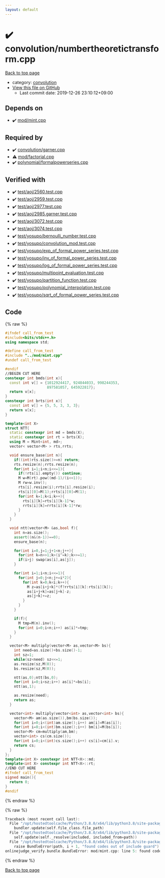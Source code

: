 ```yaml
---
layout: default
---
```


<!-- mathjax config similar to math.stackexchange -->
<script type="text/javascript" async
  src="https://cdnjs.cloudflare.com/ajax/libs/mathjax/2.7.5/MathJax.js?config=TeX-MML-AM_CHTML">
</script>
<script type="text/x-mathjax-config">
  MathJax.Hub.Config({
    TeX: { equationNumbers: { autoNumber: "AMS" }},
    tex2jax: {
      inlineMath: [ ['$','$'] ],
      processEscapes: true
    },
    "HTML-CSS": { matchFontHeight: false },
    displayAlign: "left",
    displayIndent: "2em"
  });
</script>

<script type="text/javascript" src="https://cdnjs.cloudflare.com/ajax/libs/jquery/3.4.1/jquery.min.js"></script>
<script src="https://cdn.jsdelivr.net/npm/jquery-balloon-js@1.1.2/jquery.balloon.min.js" integrity="sha256-ZEYs9VrgAeNuPvs15E39OsyOJaIkXEEt10fzxJ20+2I=" crossorigin="anonymous"></script>
<script type="text/javascript" src="../../assets/js/copy-button.js"></script>
<link rel="stylesheet" href="../../assets/css/copy-button.css" />


# :heavy_check_mark: convolution/numbertheoretictransform.cpp

<a href="../../index.html">Back to top page</a>

* category: <a href="../../index.html#a9595c1c24c33b16056d2ad07e71682d">convolution</a>
* <a href="{{ site.github.repository_url }}/blob/master/convolution/numbertheoretictransform.cpp">View this file on GitHub</a>
    - Last commit date: 2019-12-26 23:10:12+09:00




## Depends on

* :heavy_check_mark: <a href="../mod/mint.cpp.html">mod/mint.cpp</a>


## Required by

* :heavy_check_mark: <a href="garner.cpp.html">convolution/garner.cpp</a>
* :warning: <a href="../mod/factorial.cpp.html">mod/factorial.cpp</a>
* :heavy_check_mark: <a href="../polynomial/formalpowerseries.cpp.html">polynomial/formalpowerseries.cpp</a>


## Verified with

* :heavy_check_mark: <a href="../../verify/test/aoj/2560.test.cpp.html">test/aoj/2560.test.cpp</a>
* :heavy_check_mark: <a href="../../verify/test/aoj/2959.test.cpp.html">test/aoj/2959.test.cpp</a>
* :heavy_check_mark: <a href="../../verify/test/aoj/2977.test.cpp.html">test/aoj/2977.test.cpp</a>
* :heavy_check_mark: <a href="../../verify/test/aoj/2985.garner.test.cpp.html">test/aoj/2985.garner.test.cpp</a>
* :heavy_check_mark: <a href="../../verify/test/aoj/3072.test.cpp.html">test/aoj/3072.test.cpp</a>
* :heavy_check_mark: <a href="../../verify/test/aoj/3074.test.cpp.html">test/aoj/3074.test.cpp</a>
* :heavy_check_mark: <a href="../../verify/test/yosupo/bernoulli_number.test.cpp.html">test/yosupo/bernoulli_number.test.cpp</a>
* :heavy_check_mark: <a href="../../verify/test/yosupo/convolution_mod.test.cpp.html">test/yosupo/convolution_mod.test.cpp</a>
* :heavy_check_mark: <a href="../../verify/test/yosupo/exp_of_formal_power_series.test.cpp.html">test/yosupo/exp_of_formal_power_series.test.cpp</a>
* :heavy_check_mark: <a href="../../verify/test/yosupo/inv_of_formal_power_series.test.cpp.html">test/yosupo/inv_of_formal_power_series.test.cpp</a>
* :heavy_check_mark: <a href="../../verify/test/yosupo/log_of_formal_power_series.test.cpp.html">test/yosupo/log_of_formal_power_series.test.cpp</a>
* :heavy_check_mark: <a href="../../verify/test/yosupo/multipoint_evaluation.test.cpp.html">test/yosupo/multipoint_evaluation.test.cpp</a>
* :heavy_check_mark: <a href="../../verify/test/yosupo/partition_function.test.cpp.html">test/yosupo/partition_function.test.cpp</a>
* :heavy_check_mark: <a href="../../verify/test/yosupo/polynomial_interpolation.test.cpp.html">test/yosupo/polynomial_interpolation.test.cpp</a>
* :heavy_check_mark: <a href="../../verify/test/yosupo/sqrt_of_formal_power_series.test.cpp.html">test/yosupo/sqrt_of_formal_power_series.test.cpp</a>


## Code

<a id="unbundled"></a>
{% raw %}
```cpp
#ifndef call_from_test
#include<bits/stdc++.h>
using namespace std;

#define call_from_test
#include "../mod/mint.cpp"
#undef call_from_test

#endif
//BEGIN CUT HERE
constexpr int bmds(int x){
  const int v[] = {1012924417, 924844033, 998244353,
                   897581057, 645922817};
  return v[x];
}
constexpr int brts(int x){
  const int v[] = {5, 5, 3, 3, 3};
  return v[x];
}

template<int X>
struct NTT{
  static constexpr int md = bmds(X);
  static constexpr int rt = brts(X);
  using M = Mint<int, md>;
  vector< vector<M> > rts,rrts;

  void ensure_base(int n){
    if((int)rts.size()>=n) return;
    rts.resize(n);rrts.resize(n);
    for(int i=1;i<n;i<<=1){
      if(!rts[i].empty()) continue;
      M w=M(rt).pow((md-1)/(i<<1));
      M rw=w.inv();
      rts[i].resize(i);rrts[i].resize(i);
      rts[i][0]=M(1);rrts[i][0]=M(1);
      for(int k=1;k<i;k++){
        rts[i][k]=rts[i][k-1]*w;
        rrts[i][k]=rrts[i][k-1]*rw;
      }
    }
  }

  void ntt(vector<M> &as,bool f){
    int n=as.size();
    assert((n&(n-1))==0);
    ensure_base(n);

    for(int i=0,j=1;j+1<n;j++){
      for(int k=n>>1;k>(i^=k);k>>=1);
      if(i>j) swap(as[i],as[j]);
    }

    for(int i=1;i<n;i<<=1){
      for(int j=0;j<n;j+=i*2){
        for(int k=0;k<i;k++){
          M z=as[i+j+k]*(f?rrts[i][k]:rts[i][k]);
          as[i+j+k]=as[j+k]-z;
          as[j+k]+=z;
        }
      }
    }

    if(f){
      M tmp=M(n).inv();
      for(int i=0;i<n;i++) as[i]*=tmp;
    }
  }

  vector<M> multiply(vector<M> as,vector<M> bs){
    int need=as.size()+bs.size()-1;
    int sz=1;
    while(sz<need) sz<<=1;
    as.resize(sz,M(0));
    bs.resize(sz,M(0));

    ntt(as,0);ntt(bs,0);
    for(int i=0;i<sz;i++) as[i]*=bs[i];
    ntt(as,1);

    as.resize(need);
    return as;
  }

  vector<int> multiply(vector<int> as,vector<int> bs){
    vector<M> am(as.size()),bm(bs.size());
    for(int i=0;i<(int)am.size();i++) am[i]=M(as[i]);
    for(int i=0;i<(int)bm.size();i++) bm[i]=M(bs[i]);
    vector<M> cm=multiply(am,bm);
    vector<int> cs(cm.size());
    for(int i=0;i<(int)cs.size();i++) cs[i]=cm[i].v;
    return cs;
  }
};
template<int X> constexpr int NTT<X>::md;
template<int X> constexpr int NTT<X>::rt;
//END CUT HERE
#ifndef call_from_test
signed main(){
  return 0;
}
#endif

```
{% endraw %}

<a id="bundled"></a>
{% raw %}
```cpp
Traceback (most recent call last):
  File "/opt/hostedtoolcache/Python/3.8.0/x64/lib/python3.8/site-packages/onlinejudge_verify/docs.py", line 340, in write_contents
    bundler.update(self.file_class.file_path)
  File "/opt/hostedtoolcache/Python/3.8.0/x64/lib/python3.8/site-packages/onlinejudge_verify/bundle.py", line 154, in update
    self.update(self._resolve(included, included_from=path))
  File "/opt/hostedtoolcache/Python/3.8.0/x64/lib/python3.8/site-packages/onlinejudge_verify/bundle.py", line 123, in update
    raise BundleError(path, i + 1, "found codes out of include guard")
onlinejudge_verify.bundle.BundleError: mod/mint.cpp: line 5: found codes out of include guard

```
{% endraw %}

<a href="../../index.html">Back to top page</a>

